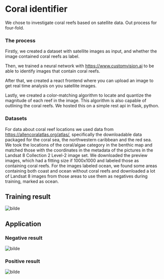 # Coral identifier

We chose to investigate coral reefs based on satellite data. Out process for four-fold.

### The process
Firstly, we created a dataset with satellite images as input, and whether the image contained coral reefs as label.

Then, we trained a neural network with https://www.customvision.ai to be able to identify images that contain coral reefs.

After that, we created a react frontend where you can upload an image to get real time analysis on you satellite images.

Lastly, we created a color-matching algorithm to locate and quantize the magnitude of each reef in the image. This algorithm is also capable of outlining the coral reefs. We hosted this on a simple rest api in flask, python.

### Datasets
For data about coral reef locations we used data from https://allencoralatlas.org/atlas/, specifically the downloadable data packaged for the coral sea, the northwestern caribbean and the red sea. We took the locations of the coral/algae category in the benthic map and matched those with the coordinates in the metadata of the pictures in the Landsat 8 Collection 2 Level-2 image set. We downloaded the preview images, which had a fitting size if 1000x1000 and labeled those as containing coral reefs. For the images labeled ocean, we found some areas containing both coast and ocean without coral reefs and downloaded a lot of Landsat 8 images from those areas to use them as negatives during training, marked as ocean.


## Training result
![bilde](https://user-images.githubusercontent.com/55250882/159137521-dc111746-1f90-4eb1-a3ba-d2b4e81277b4.png)



## Application
### Negative result
![bilde](https://user-images.githubusercontent.com/55250882/159137440-84ef309f-0922-4956-89f2-162e749063ac.png)


### Positive result
![bilde](https://user-images.githubusercontent.com/55250882/159137485-cde6aa6d-da3a-44cb-9c06-65c821b1f2a0.png)
